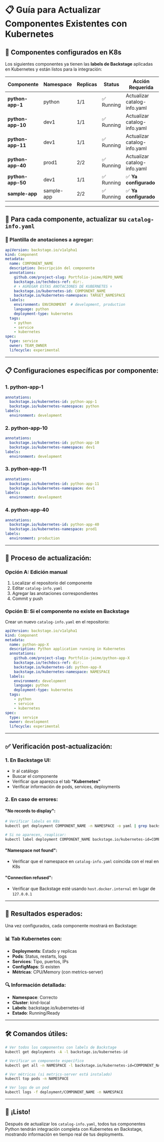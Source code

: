 # 📋 Guía para Actualizar Componentes Existentes con Kubernetes

## 🎯 Componentes configurados en K8s

Los siguientes componentes ya tienen las **labels de Backstage** aplicadas en Kubernetes y están listos para la integración:

| Componente | Namespace | Replicas | Status | Acción Requerida |
|------------|-----------|----------|--------|------------------|
| **python-app-1** | python | 1/1 | ✅ Running | Actualizar catalog-info.yaml |
| **python-app-10** | dev1 | 1/1 | ✅ Running | Actualizar catalog-info.yaml |
| **python-app-11** | dev1 | 1/1 | ✅ Running | Actualizar catalog-info.yaml |
| **python-app-40** | prod1 | 2/2 | ✅ Running | Actualizar catalog-info.yaml |
| **python-app-50** | dev1 | 1/1 | ✅ Running | ✅ **Ya configurado** |
| **sample-app** | sample-app | 2/2 | ✅ Running | ✅ **Ya configurado** |

---

## 🔧 Para cada componente, actualizar su `catalog-info.yaml`

### **📝 Plantilla de anotaciones a agregar:**

```yaml
apiVersion: backstage.io/v1alpha1
kind: Component
metadata:
  name: COMPONENT_NAME
  description: Descripción del componente
  annotations:
    github.com/project-slug: Portfolio-jaime/REPO_NAME
    backstage.io/techdocs-ref: dir:.
    # ⬇️ AGREGAR ESTAS ANOTACIONES DE KUBERNETES ⬇️
    backstage.io/kubernetes-id: COMPONENT_NAME
    backstage.io/kubernetes-namespace: TARGET_NAMESPACE
  labels:
    environment: ENVIRONMENT  # development, production
    language: python
    deployment-type: kubernetes
  tags:
    - python
    - service
    - kubernetes
spec:
  type: service
  owner: TEAM_OWNER
  lifecycle: experimental
```

---

## 📋 Configuraciones específicas por componente:

### **1. python-app-1**
```yaml
annotations:
  backstage.io/kubernetes-id: python-app-1
  backstage.io/kubernetes-namespace: python
labels:
  environment: development
```

### **2. python-app-10**
```yaml
annotations:
  backstage.io/kubernetes-id: python-app-10
  backstage.io/kubernetes-namespace: dev1
labels:
  environment: development
```

### **3. python-app-11**
```yaml
annotations:
  backstage.io/kubernetes-id: python-app-11
  backstage.io/kubernetes-namespace: dev1
labels:
  environment: development
```

### **4. python-app-40**
```yaml
annotations:
  backstage.io/kubernetes-id: python-app-40
  backstage.io/kubernetes-namespace: prod1
labels:
  environment: production
```

---

## 🚀 Proceso de actualización:

### **Opción A: Edición manual**
1. Localizar el repositorio del componente
2. Editar `catalog-info.yaml`
3. Agregar las anotaciones correspondientes
4. Commit y push

### **Opción B: Si el componente no existe en Backstage**
Crear un nuevo `catalog-info.yaml` en el repositorio:

```yaml
apiVersion: backstage.io/v1alpha1
kind: Component
metadata:
  name: python-app-X
  description: Python application running in Kubernetes
  annotations:
    github.com/project-slug: Portfolio-jaime/python-app-X
    backstage.io/techdocs-ref: dir:.
    backstage.io/kubernetes-id: python-app-X
    backstage.io/kubernetes-namespace: NAMESPACE
  labels:
    environment: development
    language: python
    deployment-type: kubernetes
  tags:
    - python
    - service
    - kubernetes
spec:
  type: service
  owner: development
  lifecycle: experimental
```

---

## ✅ Verificación post-actualización:

### **1. En Backstage UI:**
- Ir al catálogo
- Buscar el componente
- Verificar que aparezca el tab **"Kubernetes"**
- Verificar información de pods, services, deployments

### **2. En caso de errores:**

#### **"No records to display":**
```bash
# Verificar labels en K8s
kubectl get deployment COMPONENT_NAME -n NAMESPACE -o yaml | grep backstage

# Si no aparecen, reaplicar:
kubectl label deployment COMPONENT_NAME backstage.io/kubernetes-id=COMPONENT_NAME -n NAMESPACE --overwrite
```

#### **"Namespace not found":**
- Verificar que el namespace en `catalog-info.yaml` coincida con el real en K8s

#### **"Connection refused":**
- Verificar que Backstage esté usando `host.docker.internal` en lugar de `127.0.0.1`

---

## 🎯 Resultados esperados:

Una vez configurados, cada componente mostrará en Backstage:

### **📊 Tab Kubernetes con:**
- **Deployments**: Estado y replicas
- **Pods**: Status, restarts, logs
- **Services**: Tipo, puertos, IPs
- **ConfigMaps**: Si existen
- **Métricas**: CPU/Memory (con metrics-server)

### **🔍 Información detallada:**
- **Namespace**: Correcto
- **Cluster**: kind-local
- **Labels**: backstage.io/kubernetes-id
- **Estado**: Running/Ready

---

## 🛠️ Comandos útiles:

```bash
# Ver todos los componentes con labels de Backstage
kubectl get deployments -A -l backstage.io/kubernetes-id

# Verificar un componente específico
kubectl get all -n NAMESPACE -l backstage.io/kubernetes-id=COMPONENT_NAME

# Ver métricas (si metrics-server está instalado)
kubectl top pods -n NAMESPACE

# Ver logs de un pod
kubectl logs -f deployment/COMPONENT_NAME -n NAMESPACE
```

---

## 🎉 ¡Listo!

Después de actualizar los `catalog-info.yaml`, todos tus componentes Python tendrán integración completa con Kubernetes en Backstage, mostrando información en tiempo real de tus deployments.